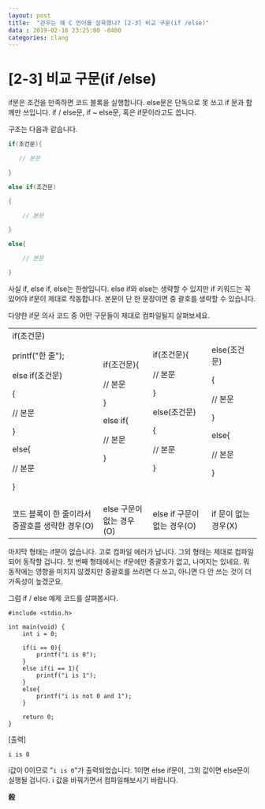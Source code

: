 ```yaml
---
layout: post
title:  "관우는 왜 C 언어를 살육했나? [2-3] 비교 구문(if /else)"
data : 2019-02-18 23:25:00 -0400
categories: clang
---
```



# [2-3] 비교 구문(if /else)

if문은 조건을 만족하면 코드 블록을 실행합니다. else문은 단독으로 못 쓰고 if 문과 함께만 쓰입니다. if / else문, if ~ else문, 혹은 if문이라고도 씁니다. 

구조는 다음과 같습니다.

```c
if(조건문){

   // 본문

}

else if(조건문)

{

    // 본문

}

else{

    // 본문

}
```

사실 if, else if, else는 한쌍입니다. else if와 else는 생략할 수 있지만 if 키워드는 꼭 있어야 if문이 제대로 작동합니다. 본문이 단 한 문장이면 중 괄호를 생략할 수 있습니다.

다양한 if문 의사 코드 중 어떤 구문들이 제대로 컴파일될지 살펴보세요.


<table>
  <tr>
   <td>if(조건문)
<p>
    printf("한 줄");
<p>
else if(조건문)
<p>
{
<p>
    // 본문
<p>
}
<p>
else{
<p>
    // 본문
<p>
}
   </td>
   <td>if(조건문){
<p>
   // 본문
<p>
}
<p>
else if{
<p>
    // 본문
<p>
}
   </td>
   <td>if(조건문){
<p>
   // 본문
<p>
}
<p>
else(조건문)
<p>
{
<p>
    // 본문
<p>
}
   </td>
   <td>else(조건문)
<p>
{
<p>
    // 본문
<p>
}
<p>
else{
<p>
    // 본문
<p>
}
   </td>
  </tr>
  <tr>
   <td>코드 블록이 한 줄이라서 중괄호를 생략한 경우(O)
   </td>
   <td>else 구문이 없는 경우(O)
   </td>
   <td>else if 구문이 없는 경우(O)
   </td>
   <td>if 문이 없는 경우(X)
   </td>
  </tr>
</table>


마지막 형태는 if문이 없습니다. 고로 컴파일 에러가 납니다. 그외 형태는 제대로 컴파일되어 동작할 겁니다. 첫 번째 형태에서는 if문에만 중괄호가 없고, 나머지는 있네요. 뭐 동작에는 영향을 미치지 않겠지만 중괄호를 쓰려면 다 쓰고, 아니면 다 안 쓰는 것이 더 가독성이 높겠군요.

그럼 if / else 예제 코드를 살펴봅시다.


```
#include <stdio.h>

int main(void) {
	int i = 0;
	
	if(i == 0){
		printf("i is 0");
	}
	else if(i == 1){
		printf("i is 1");
	}
	else{
		printf("i is not 0 and 1");
	}

	return 0;
}
```


[출력]


```
i is 0
```


i값이 0이므로 "`i is 0`"가 출력되었습니다. 1이면 else if문이, 그외 값이면 else문이 실행될 겁니다. i 값을 바꿔가면서 컴파일해보시기 바랍니다.

**殺**


<!-- Docs to Markdown version 1.0β15 -->

